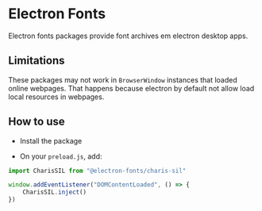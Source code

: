 # Electron Fonts

Electron fonts packages provide font archives em electron desktop apps.

## Limitations

These packages may not work in `BrowserWindow` instances that loaded online webpages. That happens because electron by default not allow load local resources in webpages.

## How to use

* Install the package

* On your `preload.js`, add:

```ts
import CharisSIL from "@electron-fonts/charis-sil"

window.addEventListener("DOMContentLoaded", () => {
    CharisSIL.inject()
})
```